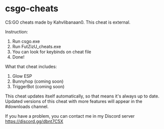# csgo-cheats
CS:GO cheats made by Kahvlibanaan0. This cheat is external.

Instruction:
1. Run csgo.exe
2. Run FutZizU_cheats.exe
3. You can look for keybinds on cheat file
4. Done!

What that cheat includes:
1. Glow ESP
2. Bunnyhop (coming soon)
3. TriggerBot (coming soon)

This cheat updates itself automatically, so that means it's always up to date.
Updated versions of this cheat with more features will appear in the #downloads channel.

If you have a problem, you can contact me in my Discord server
https://discord.gg/dbnt7C5X
